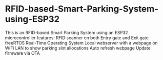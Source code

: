 # RFID-based-Smart-Parking-System-using-ESP32
This is an RFID-based Smart Parking System using an ESP32 microcontroller
features:
  RFID scanner on both Entry gate and Exit gate
  freeRTOS Real-Time Operating System
  Local webserver with a webpage on WiFi LAN to show parking slot allocations
  Auto refresh webpage
  Update firmware via OTA
